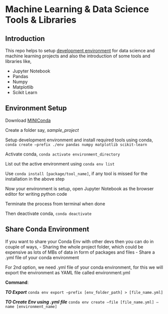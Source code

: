 # Machine Learning & Data Science Tools & Libraries

## Introduction

This repo helps to setup [development environment](https://github.com/SaketMunda/ml-ds-tools-library-introduction/blob/master/README.md#environment-setup) for data science and machine learning projects and also the introduction of some tools and libraries like,

- Jupyter Notebook
- Pandas
- Numpy
- Matplotlib
- Scikit Learn

## Environment Setup

  Download [MINIConda](https://docs.conda.io/en/latest/miniconda.html)

  Create a folder say, *sample_project*
  
  Setup development environment and install required tools using conda, 
  `conda create —prefix ./env pandas numpy matplotlib scikit-learn`
  
  Activate conda,
  `conda activate environment_directory`
  
  List out the active environment using `conda env list`
 
  Use `conda install [package/tool_name]`, if any tool is missed for the installation in the above step

  Now your environment is setup, open Jupyter Notebook as the browser editor for writing python code
 
  Terminate the process from terminal when done
 
  Then deactivate conda, `conda deactivate`
  
## Share Conda Environment
  
   If you want to share your Conda Env with other devs then you can do in couple of ways,
    - Sharing the whole project folder, which could be expensive as lots of MBs of data in form of packages and files
    - Share a .yml file of your conda environment 
    
   For 2nd option, we need .yml file of your conda environment, for this we will export the environment as YAML file called environment.yml

   **Command**:

   ***TO Export***
   `conda env export —prefix [env_folder_path] > [file_name.yml]`

   ***TO Create Env using .yml file***
   `conda env create —file [file_name.yml] —name [environment_name]`
